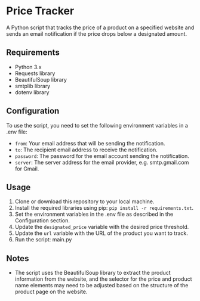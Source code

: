 # Price Tracker 
A Python script that tracks the price of a product on a specified website and sends an email notification if the price drops below a designated amount.

## Requirements

- Python 3.x
- Requests library
- BeautifulSoup library
- smtplib library
- dotenv library

## Configuration

To use the script, you need to set the following environment variables in a .env file:

- `from`: Your email address that will be sending the notification.
- `to`: The recipient email address to receive the notification.
- `password`: The password for the email account sending the notification.
- `server`: The server address for the email provider, e.g. smtp.gmail.com for Gmail.

## Usage

1. Clone or download this repository to your local machine.
2. Install the required libraries using pip: `pip install -r requirements.txt`.
3. Set the environment variables in the .env file as described in the Configuration section.
4. Update the `designated_price` variable with the desired price threshold.
5. Update the `url` variable with the URL of the product you want to track.
6. Run the script: main.py

## Notes


- The script uses the BeautifulSoup library to extract the product information from the website, and the selector for the price and product name elements may need to be adjusted based on the structure of the product page on the website.

